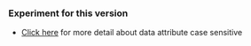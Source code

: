 ### Experiment for this version

-  [Click here](https://stackoverflow.com/questions/29118825/attributes-nodename-of-elements-become-lowercase-automatically) for more detail about data attribute case sensitive

